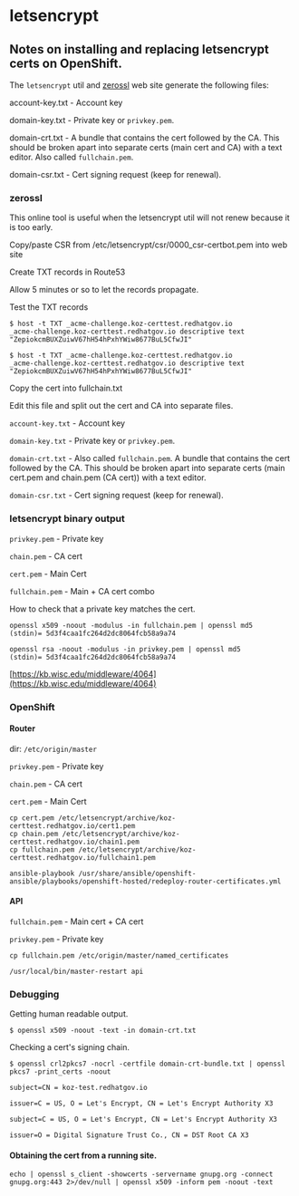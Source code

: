 # letsencrypt

## Notes on installing and replacing letsencrypt certs on OpenShift.

The ```letsencrypt``` util and [zerossl](https://zerossl.com/) web site generate the following files:

account-key.txt - Account key

domain-key.txt - Private key or ```privkey.pem```.

domain-crt.txt - A bundle that contains the cert followed by the CA. This should be broken apart
into separate certs (main cert and CA) with a text editor. Also called ```fullchain.pem```. 

domain-csr.txt - Cert signing request (keep for renewal).

### zerossl

This online tool is useful when the letsencrypt util will not renew because it is too early.

Copy/paste CSR from /etc/letsencrypt/csr/0000_csr-certbot.pem into web site

Create TXT records in Route53

Allow 5 minutes or so to let the records propagate.

Test the TXT records

```
$ host -t TXT _acme-challenge.koz-certtest.redhatgov.io
_acme-challenge.koz-certtest.redhatgov.io descriptive text "ZepiokcmBUXZuiwV67hH54hPxhYWiw8677BuL5CfwJI"

$ host -t TXT _acme-challenge.koz-certtest.redhatgov.io
_acme-challenge.koz-certtest.redhatgov.io descriptive text "ZepiokcmBUXZuiwV67hH54hPxhYWiw8677BuL5CfwJI"
```

Copy the cert into fullchain.txt

Edit this file and split out the cert and CA into separate files.

```account-key.txt``` - Account key

```domain-key.txt``` - Private key or ```privkey.pem```.

```domain-crt.txt``` - Also called ```fullchain.pem```. A bundle that contains the cert followed by the CA. This should be broken apart into separate certs (main cert.pem and chain.pem (CA cert)) with a text editor. 

```domain-csr.txt``` - Cert signing request (keep for renewal).

### letsencrypt binary output

```privkey.pem``` - Private key

```chain.pem``` - CA cert

```cert.pem``` - Main Cert

```fullchain.pem``` - Main + CA cert combo

How to check that a private key matches the cert.

```
openssl x509 -noout -modulus -in fullchain.pem | openssl md5
(stdin)= 5d3f4caa1fc264d2dc8064fcb58a9a74

openssl rsa -noout -modulus -in privkey.pem | openssl md5
(stdin)= 5d3f4caa1fc264d2dc8064fcb58a9a74
```

[https://kb.wisc.edu/middleware/4064](https://kb.wisc.edu/middleware/4064)

### OpenShift

#### Router

dir: ```/etc/origin/master```

```privkey.pem``` - Private key

```chain.pem``` - CA cert

```cert.pem``` - Main Cert

```
cp cert.pem /etc/letsencrypt/archive/koz-certtest.redhatgov.io/cert1.pem
cp chain.pem /etc/letsencrypt/archive/koz-certtest.redhatgov.io/chain1.pem
cp fullchain.pem /etc/letsencrypt/archive/koz-certtest.redhatgov.io/fullchain1.pem

ansible-playbook /usr/share/ansible/openshift-ansible/playbooks/openshift-hosted/redeploy-router-certificates.yml
```

#### API

```fullchain.pem``` - Main cert + CA cert

```privkey.pem``` - Private key

```
cp fullchain.pem /etc/origin/master/named_certificates

/usr/local/bin/master-restart api
```

### Debugging

Getting human readable output.

```
$ openssl x509 -noout -text -in domain-crt.txt 
```

Checking a cert's signing chain.

```
$ openssl crl2pkcs7 -nocrl -certfile domain-crt-bundle.txt | openssl pkcs7 -print_certs -noout

subject=CN = koz-test.redhatgov.io

issuer=C = US, O = Let's Encrypt, CN = Let's Encrypt Authority X3

subject=C = US, O = Let's Encrypt, CN = Let's Encrypt Authority X3

issuer=O = Digital Signature Trust Co., CN = DST Root CA X3
```

#### Obtaining the cert from a running site.

```
echo | openssl s_client -showcerts -servername gnupg.org -connect gnupg.org:443 2>/dev/null | openssl x509 -inform pem -noout -text
```